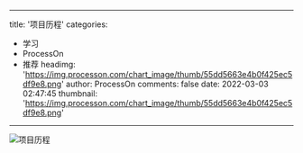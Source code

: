 
---
title: '项目历程'
categories: 
 - 学习
 - ProcessOn
 - 推荐
headimg: 'https://img.processon.com/chart_image/thumb/55dd5663e4b0f425ec5df9e8.png'
author: ProcessOn
comments: false
date: 2022-03-03 02:47:45
thumbnail: 'https://img.processon.com/chart_image/thumb/55dd5663e4b0f425ec5df9e8.png'
---

<div>   
<img class="thumb" alt="项目历程" src="https://img.processon.com/chart_image/thumb/55dd5663e4b0f425ec5df9e8.png" referrerpolicy="no-referrer">
<p></p>  
</div>
            